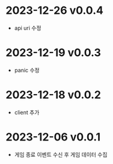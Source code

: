 # 2023-12-26 v0.0.4

- api uri 수정

# 2023-12-19 v0.0.3

- panic 수정

# 2023-12-18 v0.0.2

- client 추가

# 2023-12-06 v0.0.1

- 게임 종료 이벤트 수신 후 게임 데이터 수집